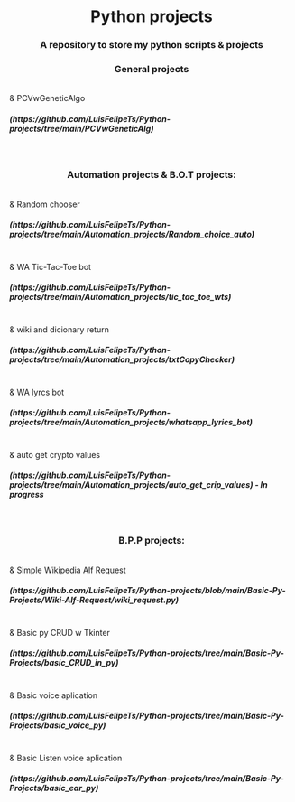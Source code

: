 <h1 align='center'>Python projects</h1>
<h3 align='center'>A repository to store my python scripts & projects</h3>

<h3 align='center'>General projects </h3> <br />
& PCVwGeneticAlgo <h5>(https://github.com/LuisFelipeTs/Python-projects/tree/main/PCVwGeneticAlg)</h5>  <br />

<h3 align='center'>Automation projects &  B.O.T projects:</h3> <br />
& Random chooser <h5>(https://github.com/LuisFelipeTs/Python-projects/tree/main/Automation_projects/Random_choice_auto)</h5>   <br />
& WA Tic-Tac-Toe bot <h5>(https://github.com/LuisFelipeTs/Python-projects/tree/main/Automation_projects/tic_tac_toe_wts)</h5>  <br />
& wiki and dicionary return <h5>(https://github.com/LuisFelipeTs/Python-projects/tree/main/Automation_projects/txtCopyChecker)</h5>   <br />
& WA lyrcs bot <h5>(https://github.com/LuisFelipeTs/Python-projects/tree/main/Automation_projects/whatsapp_lyrics_bot)</h5>  <br />
& auto get crypto values <h5>(https://github.com/LuisFelipeTs/Python-projects/tree/main/Automation_projects/auto_get_crip_values) - In progress</h5>   <br />

<h3 align='center'>B.P.P projects: </h3> <br />
& Simple Wikipedia Alf Request <h5>(https://github.com/LuisFelipeTs/Python-projects/blob/main/Basic-Py-Projects/Wiki-Alf-Request/wiki_request.py)</h5> <br />
& Basic py CRUD w Tkinter <h5>(https://github.com/LuisFelipeTs/Python-projects/tree/main/Basic-Py-Projects/basic_CRUD_in_py)</h5> <br />
& Basic voice aplication <h5>(https://github.com/LuisFelipeTs/Python-projects/tree/main/Basic-Py-Projects/basic_voice_py)</h5> <br />
& Basic Listen voice aplication <h5>(https://github.com/LuisFelipeTs/Python-projects/tree/main/Basic-Py-Projects/basic_ear_py)</h5> <br />

